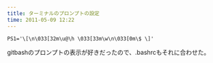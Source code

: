 ```yaml
---
title: ターミナルのプロンプトの設定
time: 2011-05-09 12:22
---
```


```
PS1='\[\n\033[32m\u@\h \033[33m\w\n\033[0m\$ \]'
```

gitbashのプロンプトの表示が好きだったので、.bashrcもそれに合わせた。
